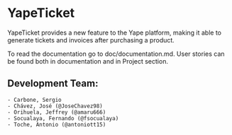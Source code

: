 # YapeTicket

YapeTicket provides a new feature to the Yape platform, making it able to generate tickets and invoices after purchasing a product.

To read the documentation go to doc/documentation.md.
User stories can be found both in documentation and in Project section.

## Development Team:
	- Carbone, Sergio
	- Chávez, José (@JoseChavez98) 
	- Orihuela, Jeffrey (@amaru666)
	- Socualaya, Fernando (@fsocualaya)
	- Toche, Antonio (@antoniott15)
